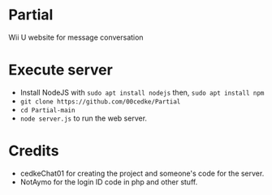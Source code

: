 # Partial
Wii U website for message conversation

# Execute server
- Install NodeJS with `sudo apt install nodejs` then, `sudo apt install npm`
- `git clone https://github.com/00cedke/Partial`
- `cd Partial-main`
- `node server.js` to run the web server.

# Credits
- cedkeChat01 for creating the project and someone's code for the server.
- NotAymo for the login ID code in php and other stuff.
